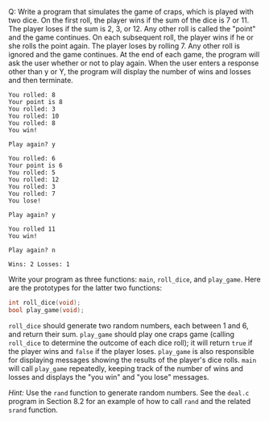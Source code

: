 Q: Write a program that simulates the game of craps, which is played with two
dice. On the first roll, the player wins if the sum of the dice is 7 or 11. The
player loses if the sum is 2, 3, or 12. Any other roll is called the "point" and
the game continues. On each subsequent roll, the player wins if he or she rolls
the point again. The player loses by rolling 7. Any other roll is ignored and
the game continues. At the end of each game, the program will ask the user
whether or not to play again. When the user enters a response other than y or Y,
the program will display the number of wins and losses and then
terminate.

```
You rolled: 8
Your point is 8
You rolled: 3
You rolled: 10
You rolled: 8
You win!

Play again? y

You rolled: 6
Your point is 6
You rolled: 5
You rolled: 12
You rolled: 3
You rolled: 7
You lose!

Play again? y

You rolled 11
You win!

Play again? n

Wins: 2 Losses: 1
```

Write your program as three functions: `main`, `roll_dice`, and `play_game`.
Here are the prototypes for the latter two functions:

```c
int roll_dice(void);
bool play_game(void);
```

`roll_dice` should generate two random numbers, each between 1 and 6, and return
their sum. `play_game` should play one craps game (calling `roll_dice` to
determine the outcome of each dice roll); it will return `true` if the player
wins and `false` if the player loses. `play_game` is also responsible for
displaying messages showing the results of the player's dice rolls. `main` will
call `play_game` repeatedly, keeping track of the number of wins and losses and
displays the "you win" and "you lose" messages.

<em>Hint:</em> Use the `rand` function to generate random numbers. See the
`deal.c` program in Section 8.2 for an example of how to call `rand` and the
related `srand` function.
